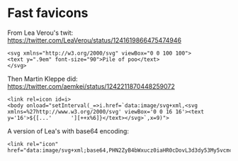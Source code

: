 # Fast favicons

From Lea Verou's twit:
https://twitter.com/LeaVerou/status/1241619866475474946

```
<svg xmlns="http://w3.org/2000/svg" viewBox="0 0 100 100">
<text y=".9em" font-size="90">Pile of poo</text>
</svg>
```

Then Martin Kleppe did:
https://twitter.com/aemkei/status/1242211870448259072

```
<link rel=icon id=i>
<body onload="setInterval(_=>i.href=`data:image/svg+xml,<svg xmlns=%27http://www.w3.org/2000/svg' viewBox='0 0 16 16'><text y='16'>${[...'￼￼￼￼￼￼'][++x%6]}</text></svg>`,x=9)">
```

A version of Lea's with base64 encoding:

```
<link rel="icon" href="data:image/svg+xml;base64,PHN2ZyB4bWxucz0iaHR0cDovL3d3dy53My5vcmcvMjAwMC9zdmciIHZpZXdCb3g9IjAgMCAxMDAgMTAwIj48dGV4dCB5PSIuOWVtIiBmb250LXNpemU9IjkwIj7wn5KpPC90ZXh0Pjwvc3ZnPgo=">
```
